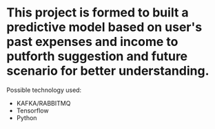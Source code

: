 # This project is formed to built a predictive model based on user's past expenses and income to putforth suggestion and future scenario for better understanding.

Possible technology used:

- KAFKA/RABBITMQ
- Tensorflow
- Python
